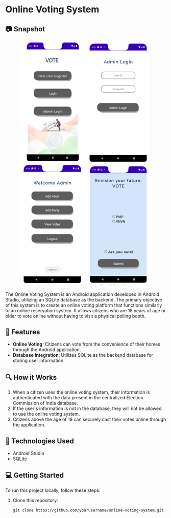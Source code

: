 # Online Voting System

## :camera: Snapshot
<!-- Snapshots -->
<div align="center">
  <img src="https://github.com/kumaranand7/OnlineVotingApp/blob/master/snap/Screenshot%202023-10-30%20195751.png?raw=true" alt="Snapshot 1" width="200" height="380">
  <img src="https://github.com/kumaranand7/OnlineVotingApp/blob/master/snap/Screenshot%202023-10-30%20195802.png?raw=true" alt="Snapshot 2" width="200">
  <img src="https://github.com/kumaranand7/OnlineVotingApp/blob/master/snap/Screenshot%202023-10-30%20195809.png?raw=true" alt="Snapshot 3" width="200">
  <img src="https://github.com/kumaranand7/OnlineVotingApp/blob/master/snap/Screenshot%202023-10-30%20195839.png?raw=true" alt="Snapshot 7" width="200">
</div>
<br>
The Online Voting System is an Android application developed in Android Studio, utilizing an SQLite database as the backend. The primary objective of this system is to create an online voting platform that functions similarly to an online reservation system. It allows citizens who are 18 years of age or older to vote online without having to visit a physical polling booth.

## :rocket: Features

- **Online Voting**: Citizens can vote from the convenience of their homes through the Android application.
- **Database Integration**: Utilizes SQLite as the backend database for storing user information.

## :mag: How it Works

1. When a citizen uses the online voting system, their information is authenticated with the data present in the centralized Election Commission of India database.
2. If the user's information is not in the database, they will not be allowed to use the online voting system.
3. Citizens above the age of 18 can securely cast their votes online through the application.

## :wrench: Technologies Used

- Android Studio
- SQLite

## :computer: Getting Started

To run this project locally, follow these steps:

1. Clone this repository:

   ```shell
   git clone https://github.com/yourusername/online-voting-system.git
